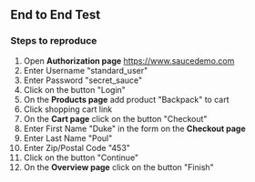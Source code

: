 ## End to End Test
### Steps to reproduce
1. Open **Authorization page** https://www.saucedemo.com
2. Enter Username "standard_user"
3. Enter Password "secret_sauce"
4. Click on the button "Login"
5. On the **Products page** add product "Backpack" to cart 
6. Click shopping cart link
7. On the **Cart page** click on the button "Checkout"
8. Enter First Name "Duke" in the form on the **Checkout page**
9. Enter Last Name "Poul"
10. Enter Zip/Postal Code "453"
11. Click on the button "Continue"
12. On the **Overview page** click on the button "Finish"
